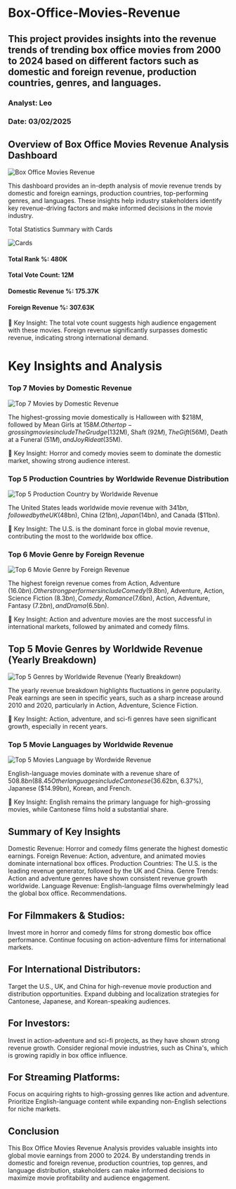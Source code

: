 # Box-Office-Movies-Revenue
## This project provides insights into the revenue trends of trending box office movies from 2000 to 2024 based on different factors such as domestic and foreign revenue, production countries, genres, and languages.
### Analyst: Leo
### Date: 03/02/2025
## Overview of Box Office Movies Revenue Analysis Dashboard
![Box Office Movies Revenue](https://github.com/user-attachments/assets/ae1a6ece-4d71-480d-83e6-1e684539bd01)

This dashboard provides an in-depth analysis of movie revenue trends by domestic and foreign earnings, production countries, top-performing genres, and languages. These insights help industry stakeholders identify key revenue-driving factors and make informed decisions in the movie industry.


Total Statistics Summary with Cards

![Cards](https://github.com/user-attachments/assets/21ad2c70-a3cc-4cda-bdc5-b95fb75fc5da)

#### Total Rank %: 480K
#### Total Vote Count: 12M
#### Domestic Revenue %: 175.37K
#### Foreign Revenue %: 307.63K

📌 Key Insight: The total vote count suggests high audience engagement with these movies. Foreign revenue significantly surpasses domestic revenue, indicating strong international demand.


# Key Insights and Analysis
### Top 7 Movies by Domestic Revenue
![Top 7 Movies by Domestic Revenue](https://github.com/user-attachments/assets/2c2d71f7-9677-4102-a01f-bca5230aeb97)




The highest-grossing movie domestically is Halloween with $218M, followed by Mean Girls at $158M.
Other top-grossing movies include The Grudge ($132M), Shaft ($92M), The Gift ($56M), Death at a Funeral ($51M), and Joy Ride at ($35M).

📌 Key Insight: Horror and comedy movies seem to dominate the domestic market, showing strong audience interest.


### Top 5 Production Countries by Worldwide Revenue Distribution
![Top 5 Production Country by Worldwide Revenue](https://github.com/user-attachments/assets/c7b0ab19-7827-4c48-a5e0-6c71adeb0af5)

The United States leads worldwide movie revenue with $341bn, followed by the UK ($48bn), China ($21bn), Japan ($14bn), and Canada ($11bn).

📌 Key Insight: The U.S. is the dominant force in global movie revenue, contributing the most to the worldwide box office.


### Top 6 Movie Genre by Foreign Revenue
![Top 6 Movie Genre by Foreign Revenue](https://github.com/user-attachments/assets/f84a76df-605a-4180-9daa-070f9fb4b1b2)


The highest foreign revenue comes from Action, Adventure ($16.0bn).
Other strong performers include Comedy ($9.8bn), Adventure, Action, Science Fiction ($8.3bn), Comedy, Romance ($7.6bn), Action, Adventure, Fantasy ($7.2bn), and Drama ($6.5bn).

📌 Key Insight: Action and adventure movies are the most successful in international markets, followed by animated and comedy films.

## Top 5 Movie Genres by Worldwide Revenue (Yearly Breakdown)
![Top 5 Genres by Worldwide Revenue (Yearly Breakdown)](https://github.com/user-attachments/assets/a4a2872c-7d02-43a8-ac28-786beb445676)

The yearly revenue breakdown highlights fluctuations in genre popularity.
Peak earnings are seen in specific years, such as a sharp increase around 2010 and 2020, particularly in Action, Adventure, Science Fiction.

📌 Key Insight: Action, adventure, and sci-fi genres have seen significant growth, especially in recent years.


### Top 5 Movie Languages by Worldwide Revenue
![Top 5 Movies Language by Wordwide Revenue](https://github.com/user-attachments/assets/d79c94e6-5096-4d6c-a921-30dc413585a2)

English-language movies dominate with a revenue share of $508.8bn (88.45%).
Other languages include Cantonese ($36.62bn, 6.37%), Japanese ($14.99bn), Korean, and French.

📌 Key Insight: English remains the primary language for high-grossing movies, while Cantonese films hold a substantial share.


## Summary of Key Insights
Domestic Revenue: Horror and comedy films generate the highest domestic earnings.
Foreign Revenue: Action, adventure, and animated movies dominate international box offices.
Production Countries: The U.S. is the leading revenue generator, followed by the UK and China.
Genre Trends: Action and adventure genres have shown consistent revenue growth worldwide.
Language Revenue: English-language films overwhelmingly lead the global box office.
Recommendations.

## For Filmmakers & Studios:

Invest more in horror and comedy films for strong domestic box office performance.
Continue focusing on action-adventure films for international markets.

## For International Distributors:

Target the U.S., UK, and China for high-revenue movie production and distribution opportunities.
Expand dubbing and localization strategies for Cantonese, Japanese, and Korean-speaking audiences.

## For Investors:

Invest in action-adventure and sci-fi projects, as they have shown strong revenue growth.
Consider regional movie industries, such as China's, which is growing rapidly in box office influence.

## For Streaming Platforms:

Focus on acquiring rights to high-grossing genres like action and adventure.
Prioritize English-language content while expanding non-English selections for niche markets.

## Conclusion
This Box Office Movies Revenue Analysis provides valuable insights into global movie earnings from 2000 to 2024. By understanding trends in domestic and foreign revenue, production countries, top genres, and language distribution, stakeholders can make informed decisions to maximize movie profitability and audience engagement.



